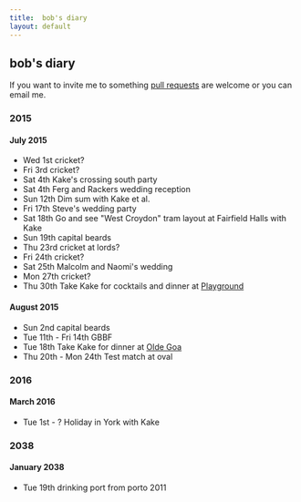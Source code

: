 ```yaml
---
title:  bob's diary
layout: default
---
```

## bob's diary ##

If you want to invite me to something [pull requests](https://github.com/rjw1/randomness.org.uk/blob/master/diary/index.md)
are welcome or you can email me.


### 2015 ###

#### July 2015 ####

* Wed 1st cricket?
* Fri 3rd cricket?
* Sat 4th Kake's crossing south party
* Sat 4th Ferg and Rackers wedding reception
* Sun 12th Dim sum with Kake et al.
* Fri 17th Steve's wedding party
* Sat 18th Go and see "West Croydon" tram layout at Fairfield Halls with Kake
* Sun 19th capital beards
* Thu 23rd cricket at lords?
* Fri 24th cricket?
* Sat 25th Malcolm and Naomi's wedding
* Mon 27th cricket?
* Thu 30th Take Kake for cocktails and dinner at [Playground](http://croydon.randomness.org.uk/wiki.cgi?Playground,_63_South_End)

#### August 2015 ####

* Sun 2nd capital beards
* Tue 11th - Fri 14th GBBF
* Tue 18th Take Kake for dinner at [Olde Goa](http://www.oldegoa.co.uk/)
* Thu 20th - Mon 24th Test match at oval

### 2016 ###

#### March 2016 ####

* Tue 1st - ? Holiday in York with Kake

### 2038 ###

#### January 2038 ####

* Tue 19th drinking port from porto 2011

